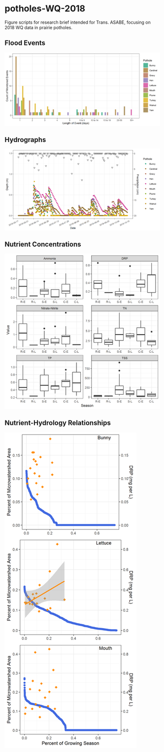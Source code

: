 # potholes-WQ-2018
 Figure scripts for research brief intended for Trans. ASABE, focusing on 2018 WQ data in prairie potholes.

## Flood Events
![Flood Event Lengths for 2018 Growing Season](https://github.com/bnahkala/potholes-WQ-2018/blob/master/02_events.png)

## Hydrographs
![Hydrograph and Precipitation Depths for 2018 Growing Season](https://github.com/bnahkala/potholes-WQ-2018/blob/master/03_Hydrographs.png)

## Nutrient Concentrations
![Observed Nutrient Concentrations in 2018 Growing Season](https://github.com/bnahkala/potholes-WQ-2018/blob/master/05_NutrientBoxplots.png)

## Nutrient-Hydrology Relationships

![Quasi-Load Duration Curves for Flow and P Concentration](https://github.com/bnahkala/potholes-WQ-2018/blob/master/04_LoadDuration.png)
